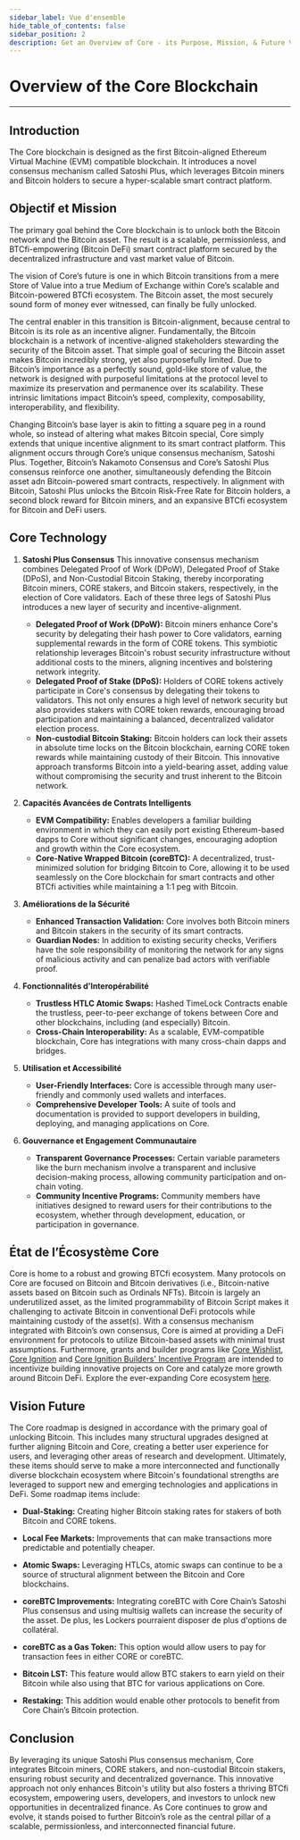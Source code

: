 ```yaml
---
sidebar_label: Vue d'ensemble
hide_table_of_contents: false
sidebar_position: 2
description: Get an Overview of Core - its Purpose, Mission, & Future Vision
---
```


# Overview of the Core Blockchain

---

## Introduction

The Core blockchain is designed as the first Bitcoin-aligned Ethereum Virtual Machine (EVM) compatible blockchain. It introduces a novel consensus mechanism called Satoshi Plus, which leverages Bitcoin miners and Bitcoin holders to secure a hyper-scalable smart contract platform.

## Objectif et Mission

The primary goal behind the Core blockchain is to unlock both the Bitcoin network and the Bitcoin asset. The result is a scalable, permissionless, and BTCfi-empowering (Bitcoin DeFi) smart contract platform secured by the decentralized infrastructure and vast market value of Bitcoin.

The vision of Core’s future is one in which Bitcoin transitions from a mere Store of Value into a true Medium of Exchange within Core’s scalable and Bitcoin-powered BTCfi ecosystem. The Bitcoin asset, the most securely sound form of money ever witnessed, can finally be fully unlocked.

The central enabler in this transition is Bitcoin-alignment, because central to Bitcoin is its role as an incentive aligner. Fundamentally, the Bitcoin blockchain is a network of incentive-aligned stakeholders stewarding the security of the Bitcoin asset. That simple goal of securing the Bitcoin asset makes Bitcoin incredibly strong, yet also purposefully limited. Due to Bitcoin’s importance as a perfectly sound, gold-like store of value, the network is designed with purposeful limitations at the protocol level to maximize its preservation and permanence over its scalability. These intrinsic limitations impact Bitcoin’s speed, complexity, composability, interoperability, and flexibility.

Changing Bitcoin’s base layer is akin to fitting a square peg in a round whole, so instead of altering what makes Bitcoin special, Core simply extends that unique incentive alignment to its smart contract platform. This alignment occurs through Core’s unique consensus mechanism, Satoshi Plus. Together, Bitcoin’s Nakamoto Consensus and Core’s Satoshi Plus consensus reinforce one another, simultaneously defending the Bitcoin asset adn Bitcoin-powered smart contracts, respectively.
In alignment with Bitcoin, Satoshi Plus unlocks the Bitcoin Risk-Free Rate for Bitcoin holders, a second block reward for Bitcoin miners, and an expansive BTCfi ecosystem for Bitcoin and DeFi users.

## Core Technology

1. **Satoshi Plus Consensus**
   This innovative consensus mechanism combines Delegated Proof of Work (DPoW), Delegated Proof of Stake (DPoS), and Non-Custodial Bitcoin Staking, thereby incorporating Bitcoin miners, CORE stakers, and Bitcoin stakers, respectively, in the election of Core validators. Each of these three legs of Satoshi Plus introduces a new layer of security and incentive-alignment.
   - **Delegated Proof of Work (DPoW):** Bitcoin miners enhance Core's security by delegating their hash power to Core validators, earning supplemental rewards in the form of CORE tokens. This symbiotic relationship leverages Bitcoin's robust security infrastructure without additional costs to the miners, aligning incentives and bolstering network integrity.
   - **Delegated Proof of Stake (DPoS):** Holders of CORE tokens actively participate in Core's consensus by delegating their tokens to validators. This not only ensures a high level of network security but also provides stakers with CORE token rewards, encouraging broad participation and maintaining a balanced, decentralized validator election process.
   - **Non-custodial Bitcoin Staking:** Bitcoin holders can lock their assets in absolute time locks on the Bitcoin blockchain, earning CORE token rewards while maintaining custody of their Bitcoin. This innovative approach transforms Bitcoin into a yield-bearing asset, adding value without compromising the security and trust inherent to the Bitcoin network.

2. **Capacités Avancées de Contrats Intelligents**
   - **EVM Compatibility:** Enables developers a familiar building environment in which they can easily port existing Ethereum-based dapps to Core without significant changes, encouraging adoption and growth within the Core ecosystem.
   - **Core-Native Wrapped Bitcoin (coreBTC):** A decentralized, trust-minimized solution for bridging Bitcoin to Core, allowing it to be used seamlessly on the Core blockchain for smart contracts and other BTCfi activities while maintaining a 1:1 peg with Bitcoin.

3. **Améliorations de la Sécurité**
   - **Enhanced Transaction Validation:** Core involves both Bitcoin miners and Bitcoin stakers in the security of its smart contracts.
   - **Guardian Nodes:** In addition to existing security checks, Verifiers have the sole responsibility of monitoring the network for any signs of malicious activity and can penalize bad actors with verifiable proof.

4. **Fonctionnalités d’Interopérabilité**
   - **Trustless HTLC Atomic Swaps:** Hashed TimeLock Contracts enable the trustless, peer-to-peer exchange of tokens between Core and other blockchains, including (and especially) Bitcoin.
   - **Cross-Chain Interoperability:** As a scalable, EVM-compatible blockchain, Core has integrations with many cross-chain dapps and bridges.

5. **Utilisation et Accessibilité**
   - **User-Friendly Interfaces:** Core is accessible through many user-friendly and commonly used wallets and interfaces.
   - **Comprehensive Developer Tools:** A suite of tools and documentation is provided to support developers in building, deploying, and managing applications on Core.

6. **Gouvernance et Engagement Communautaire**
   - **Transparent Governance Processes:** Certain variable parameters like the burn mechanism involve a transparent and inclusive decision-making process, allowing community participation and on-chain voting.
   - **Community Incentive Programs:** Community members have initiatives designed to reward users for their contributions to the ecosystem, whether through development, education, or participation in governance.

## État de l’Écosystème Core

Core is home to a robust and growing BTCfi ecosystem. Many protocols on Core are focused on Bitcoin and Bitcoin derivatives (i.e., Bitcoin-native assets based on Bitcoin such as Ordinals NFTs). Bitcoin is largely an underutilized asset, as the limited programmability of Bitcoin Script makes it challenging to activate Bitcoin in conventional DeFi protocols while maintaining custody of the asset(s). With a consensus mechanism integrated with Bitcoin’s own consensus, Core is aimed at providing a DeFi environment for protocols to utilize Bitcoin-based assets with minimal trust assumptions. Furthermore, grants and builder programs like [Core Wishlist](https://github.com/coredao-org/core-community-contributions/blob/main/Core-Wishlist.md), [Core Ignition](https://ignition.coredao.org/) and [Core Ignition Builders' Incentive Program](https://coredao.org/initiatives/incentiveprogram) are intended to incentivize building innovative projects on Core and catalyze more growth around Bitcoin DeFi. Explore the ever-expanding Core ecosystem [here](https://coredao.org/explore/ecosystem).

## Vision Future

The Core roadmap is designed in accordance with the primary goal of unlocking Bitcoin. This includes many structural upgrades designed at further aligning Bitcoin and Core, creating a better user experience for users, and leveraging other areas of research and development. Ultimately, these items should serve to make a more interconnected and functionally diverse blockchain ecosystem where Bitcoin's foundational strengths are leveraged to support new and emerging technologies and applications in DeFi. Some roadmap items include:

- **Dual-Staking:** Creating higher Bitcoin staking rates for stakers of both Bitcoin and CORE tokens.

- **Local Fee Markets:** Improvements that can make transactions more predictable and potentially cheaper.

- **Atomic Swaps:** Leveraging HTLCs, atomic swaps can continue to be a source of structural alignment between the Bitcoin and Core blockchains.

- **coreBTC Improvements:** Integrating coreBTC with Core Chain’s Satoshi Plus consensus and using multisig wallets can increase the security of the asset. De plus, les Lockers pourraient disposer de plus d'options de collatéral.

- **coreBTC as a Gas Token:** This option would allow users to pay for transaction fees in either CORE or coreBTC.

- **Bitcoin LST:** This feature would allow BTC stakers to earn yield on their Bitcoin while also using that BTC for various applications on Core.

- **Restaking:** This addition would enable other protocols to benefit from Core Chain’s Bitcoin protection.

## Conclusion

By leveraging its unique Satoshi Plus consensus mechanism, Core integrates Bitcoin miners, CORE stakers, and non-custodial Bitcoin stakers, ensuring robust security and decentralized governance. This innovative approach not only enhances Bitcoin's utility but also fosters a thriving BTCfi ecosystem, empowering users, developers, and investors to unlock new opportunities in decentralized finance. As Core continues to grow and evolve, it stands poised to further Bitcoin’s role as the central pillar of a scalable, permissionless, and interconnected financial future.
